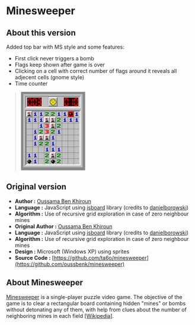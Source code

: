 # Minesweeper
## About this version

Added top bar with MS style and some features:
- First click never triggers a bomb
- Flags keep shown after game is over
- Clicking on a cell with correct number of flags around it reveals all adjecent cells (gnome style)
- Time counter
 
> ![screenshot](screenshot.png)

## Original version
- **Author :** [Oussama Ben Khiroun](https://oussamabenkhiroun.com/)
- **Language :** JavaScript using [jsboard](https://github.com/danielborowski/jsboard) library (credits to [danielborowski](https://github.com/danielborowski))
- **Algorithm :** Use of recursive grid exploration in case of zero neighbour mines
- **Original Author :** [Oussama Ben Khiroun](https://oussamabenkhiroun.com/)
- **Language :** JavaScript using [jsboard](https://github.com/danielborowski/jsboard) library (credits to [danielborowski](https://github.com/danielborowski))
- **Algorithm :** Use of recursive grid exploration in case of zero neighbour mines
- **Design :** Microsoft (Windows XP) using sprites
- **Source Code :** [https://github.com/ta6o/minesweeper](https://github.com/oussbenk/minesweeper)

## About Minesweeper
[Minesweeper](https://en.wikipedia.org/wiki/Minesweeper_(video_game)) is a single-player puzzle video game. 
The objective of the game is to clear a rectangular board containing hidden "mines" or bombs without detonating any of them, with help from clues about the number of neighboring mines in each field [[Wikipedia]](https://en.wikipedia.org/wiki/Minesweeper_(video_game)).
